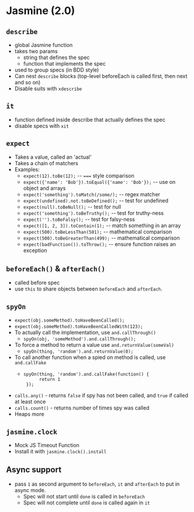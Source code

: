 # Jasmine (2.0)

## ```describe```

* global Jasmine function
* takes two params
  * string that defines the spec
  * function that implements the spec
* used to group specs (in BDD style)
* Can nest ```describe``` blocks (top-level beforeEach is called first, then next and so on)
* Disable suits with ```xdescribe```

## ```it```

* function defined inside describe that actually defines the spec
* disable specs with ```xit```

## ```expect```

* Takes a value, called an 'actual'
* Takes a chain of matchers
* Examples:
  * ```expect(12).toBe(12);``` -- ```===``` style comparison
  * ```expect({'name': 'Bob'}).toEqual({'name': 'Bob'});``` -- use on object and arrays
  * ```expect('something').toMatch(/some/);``` -- regex matcher
  * ```expect(undefined).not.toBeDefined();``` -- test for undefined
  * ```expect(null).toBeNull();``` -- test for null
  * ```expect('something').toBeTruthy();``` -- test for truthy-ness
  * ```expect('').toBeFalsy();``` -- test for falsy-ness
  * ```expect([1, 2, 3]).toContain(1);``` -- match something in an array
  * ```expect(500).toBeLessThan(501);``` -- mathematical comparison
  * ```expect(500).toBeGreaterThan(499);``` -- mathematical comparison
  * ```expect(badFunction()).toThrow();``` -- ensure function raises an exception

## ```beforeEach()``` & ```afterEach()``` 

* called before spec
* use ```this``` to share objects between ```beforeEach``` and ```afterEach```.

## ```spyOn```

* ```expect(obj.someMethod).toHaveBeenCalled();```
* ```expect(obj.someMethod).toHaveBeenCalledWith(123);```
* To actually call the implementation, use ```and.callThrough()```
  * ```spyOn(obj, 'someMethod').and.callThrough();```
* To force a method to return a value use ```and.returnValue(someVal)```
  * ```spyOn(thing, 'random').and.returnValue(0);```
* To call another function when a spied on method is called, use ```and.callFake```
  * ```
    spyOn(thing, 'random').and.callFake(function() {
          return 1
     });
    ```
* ```calls.any()``` - returns ```false``` if spy has not been called, and ```true``` if called at least once
* ```calls.count()``` - returns number of times spy was called
* Heaps more

## ```jasmine.clock```

* Mock JS Timeout Function
* Install it with ```jasmine.clock().install```

## Async support

* pass ```1``` as second argument to ```beforeEach```, ```it``` and ```afterEach``` to put in async mode.
   * Spec will not start until ```done``` is called in ```beforeEach```
   * Spec will not complete until ```done``` is called again in ```it```
